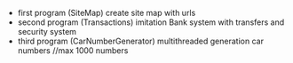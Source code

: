 - first program (SiteMap) create site map with urls
- second program (Transactions) imitation Bank system with transfers and security system
- third program (CarNumberGenerator) multithreaded generation car numbers //max 1000 numbers 
